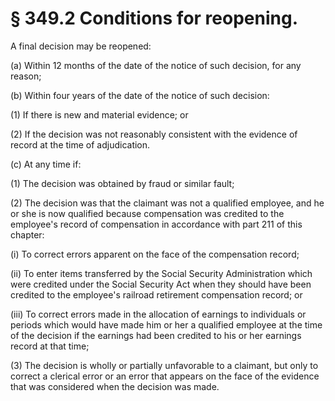 # § 349.2   Conditions for reopening.

A final decision may be reopened: 


(a) Within 12 months of the date of the notice of such decision, for any reason; 


(b) Within four years of the date of the notice of such decision: 


(1) If there is new and material evidence; or 


(2) If the decision was not reasonably consistent with the evidence of record at the time of adjudication. 


(c) At any time if: 


(1) The decision was obtained by fraud or similar fault; 


(2) The decision was that the claimant was not a qualified employee, and he or she is now qualified because compensation was credited to the employee's record of compensation in accordance with part 211 of this chapter: 


(i) To correct errors apparent on the face of the compensation record; 


(ii) To enter items transferred by the Social Security Administration which were credited under the Social Security Act when they should have been credited to the employee's railroad retirement compensation record; or 


(iii) To correct errors made in the allocation of earnings to individuals or periods which would have made him or her a qualified employee at the time of the decision if the earnings had been credited to his or her earnings record at that time; 


(3) The decision is wholly or partially unfavorable to a claimant, but only to correct a clerical error or an error that appears on the face of the evidence that was considered when the decision was made. 




